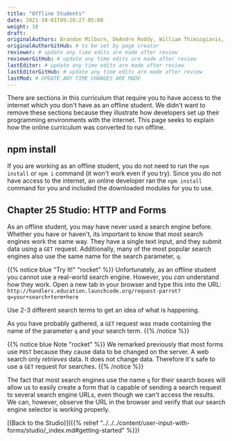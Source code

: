 ```yaml
---
title: "Offline Students"
date: 2021-10-01T09:28:27-05:00
weight: 10
draft:
originalAuthors: Brandon Milburn, DeAndre Roddy, William Thimiogianis, Joshua Wolf
originalAuthorGitHub: # to be set by page creator
reviewer: # update any time edits are made after review
reviewerGitHub: # update any time edits are made after review
lastEditor: # update any time edits are made after review
lastEditorGitHub: # update any time edits are made after review
lastMod: # UPDATE ANY TIME CHANGES ARE MADE
---
```


There are sections in this curriculum that require you to have access to the internet which you don't have as an offline student. We didn't want to remove these sections because they illustrate how developers set up their programming environments with the internet. This page seeks to explain how the online curriculum was converted to run offline.

## npm install

If you are working as an offline student, you do not need to run the `npm install` or `npm i` command (it won't work even if you try). Since you do not have access to the internet, an online developer ran the `npm install` command for you and included the downloaded modules for you to use.

<!--
Brandon, Drey, Bill: here is the format for the link to this npm install section

[(Offline Student Read Here)]({{% relref "../../../content/appendices/offline-students/_index.md#npm-install" %}})

-->

## Chapter 25 Studio: HTTP and Forms

As an offline student, you may have never used a search engine before. Whether you have or haven't, its important to know that most search engines work the same way. They have a single text input, and they submit data using a `GET` request. Additionally, many of the most popular search engines also use the same name for the search parameter, `q`.

{{% notice blue "Try It!" "rocket" %}}
Unfortunately, as an offline student you cannot use a real-world search engine. However, you *can* understand how they work.
Open a new tab in your browser and type this into the URL: `http://handlers.education.launchcode.org/request-parrot?q=your+search+term+here`

Use 2-3 different search terms to get an idea of what is happening.

As you have probably gathered, a `GET` request was made containing the name of the parameter `q` and your search term.
{{% /notice %}}

{{% notice blue Note "rocket" %}}
We remarked previously that most forms use `POST` because they cause data to be changed on the server. A web search only *retrieves* data. It does not change data. Therefore it's safe to use a `GET` request for searches.
{{% /notice %}} 

The fact that most search engines use the name `q` for their search boxes
will allow us to easily create a form that is capable of sending a search
request to several search engine URLs, even though we can't access the results.
We can, however, observe the URL in the browser and verify that our search engine selector is working properly.

[(Back to the Studio)]({{% relref "../../../content/user-input-with-forms/studio/_index.md#getting-started" %}})



<!--

Brandon: here is the format for the link to this Create a React Application section. I did not make any changes to the Create a React Application located at http://localhost:1313/react-lsn1/reading/setup/

[(Offline Student Read Here)]({{% relref "../../../content/appendices/offline-students/_index.md#create-a-react-application" %}})
-->
